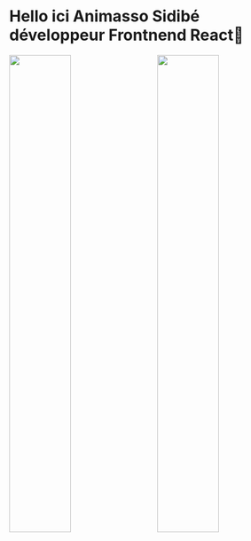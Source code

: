 
# Hello ici Animasso Sidibé développeur Frontnend React👋
<img align="left" width="47%" src="https://github-readme-stats.vercel.app/api?username=Animasso&show_icons=true&theme=tokyonight"/>
<img align="right" width="47%" src="https://github-readme-stats.vercel.app/api/top-langs/?username=Animasso&layout=compact)](https://github.com/Animasso/github-readme-stats"/>



<!--
**Animasso/Animasso** is a ✨ _special_ ✨ repository because its `README.md` (this file) appears on your GitHub profile.

Here are some ideas to get you started:

- 🔭 I’m currently working on ...
- 🌱 I’m currently learning ...
- 👯 I’m looking to collaborate on ...
- 🤔 I’m looking for help with ...
- 💬 Ask me about ...
- 📫 How to reach me: ...
- 😄 Pronouns: ...
- ⚡ Fun fact: ...
-->
